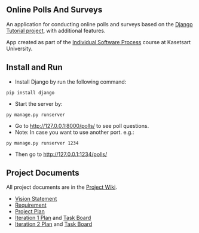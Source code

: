 ## Online Polls And Surveys

An application for conducting online polls and surveys based 
on the [Django Tutorial project](https://docs.djangoproject.com/en/4.1/intro/tutorial01/), with additional features.

App created as part of the [Individual Software Process](https://cpske.github.io/ISP) course at Kasetsart University.

## Install and Run

- Install Django by run the following command:
```
pip install django
```
- Start the server by:
```
py manage.py runserver
```
- Go to http://127.0.0.1:8000/polls/ to see poll questions.
- Note: In case you want to use another port. e.g.:
```
py manage.py runserver 1234
```
- Then go to http://127.0.0.1:1234/polls/

## Project Documents

All project documents are in the [Project Wiki](../../wiki/Home).

- [Vision Statement](../../wiki/Vision%20Statement)
- [Requirement](../../wiki/Requirement)
- [Project Plan](../../wiki/Project%20Plan)
- [Iteration 1 Plan](../../wiki/Iteration%201%20Plan) and [Task Board](https://github.com/users/KwangSensei/projects/1/views/16)
- [Iteration 2 Plan](../../wiki/Iteration%202%20Plan) and [Task Board](https://github.com/users/KwangSensei/projects/1/views/13)
